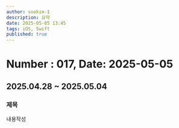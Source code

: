 ```yaml
---
author: sookim-1
description: 요약
date: 2025-05-05 13:45
tags: iOS, Swift
published: true
---
```

# Number : 017, Date: 2025-05-05
## 2025.04.28 ~ 2025.05.04
### 제목
내용작성
